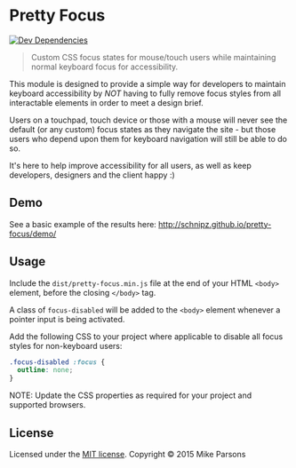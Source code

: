 # Pretty Focus

[![Dev Dependencies](https://david-dm.org/schnipz/pretty-focus/dev-status.svg)](https://david-dm.org/schnipz/pretty-focus#info=devDependencies)

> Custom CSS focus states for mouse/touch users while maintaining normal keyboard focus for accessibility.

This module is designed to provide a simple way for developers to maintain keyboard accessibility by *NOT* having to fully remove focus styles from all interactable elements in order to meet a design brief.

Users on a touchpad, touch device or those with a mouse will never see the default (or any custom) focus states as they navigate the site - but those users who depend upon them for keyboard navigation will still be able to do so.

It's here to help improve accessibility for all users, as well as keep developers, designers and the client happy :)

## Demo

See a basic example of the results here: http://schnipz.github.io/pretty-focus/demo/

## Usage

Include the `dist/pretty-focus.min.js` file at the end of your HTML `<body>` element, before the closing `</body>` tag.

A class of `focus-disabled` will be added to the `<body>` element whenever a pointer input is being activated.

Add the following CSS to your project where applicable to disable all focus styles for non-keyboard users:

```CSS
.focus-disabled :focus {
  outline: none;
}
```

NOTE: Update the CSS properties as required for your project and supported browsers.

## License
Licensed under the [MIT license](LICENSE).
Copyright &copy; 2015 Mike Parsons